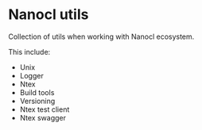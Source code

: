 # Nanocl utils

Collection of utils when working with Nanocl ecosystem.

This include:

- Unix
- Logger
- Ntex
- Build tools
- Versioning
- Ntex test client
- Ntex swagger
